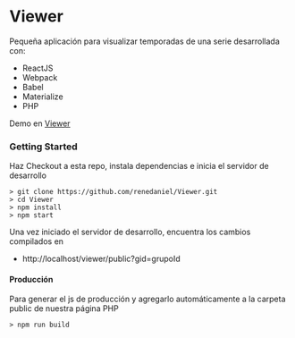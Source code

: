 # Viewer

Pequeña aplicación para visualizar temporadas de una serie desarrollada con:

- ReactJS
- Webpack
- Babel
- Materialize
- PHP

Demo en [Viewer](http://renedaniel.ga/viewer?gid=544242)

### Getting Started

Haz Checkout a esta repo, instala dependencias e inicia el servidor de desarrollo

```
> git clone https://github.com/renedaniel/Viewer.git
> cd Viewer
> npm install
> npm start
```
Una vez iniciado el servidor de desarrollo, encuentra los cambios compilados en
- http://localhost/viewer/public?gid=grupoId

#### Producción

Para generar el js de producción y agregarlo automáticamente a la carpeta public de nuestra página PHP

```
> npm run build
```
